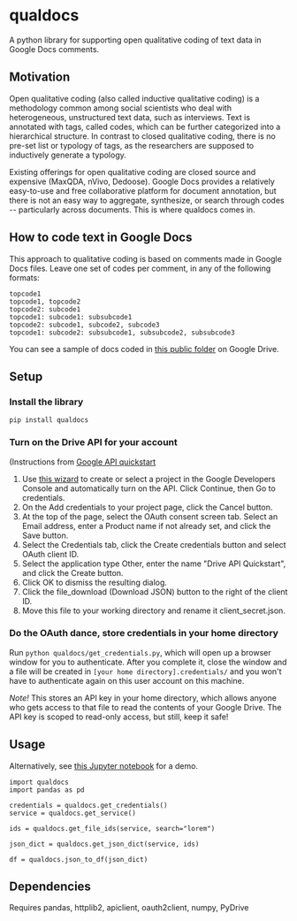 # qualdocs
A python library for supporting open qualitative coding of text data in Google Docs comments.

## Motivation

Open qualitative coding (also called inductive qualitative coding) is a methodology common among social scientists who deal with heterogeneous, unstructured text data, such as interviews. Text is annotated with tags, called codes, which can be further categorized into a hierarchical structure. In contrast to closed qualitative coding, there is no pre-set list or typology of tags, as the researchers are supposed to inductively generate a typology. 

Existing offerings for open qualitative coding are closed source and expensive (MaxQDA, nVivo, Dedoose). Google Docs provides a relatively easy-to-use and free collaborative platform for document annotation, but there is not an easy way to aggregate, synthesize, or search through codes -- particularly across documents. This is where qualdocs comes in.

## How to code text in Google Docs
This approach to qualitative coding is based on comments made in Google Docs files. Leave one set of codes per comment, in any of the following formats:
```
topcode1
topcode1, topcode2
topcode2: subcode1
topcode1: subcode1: subsubcode1
topcode2: subcode1, subcode2, subcode3
topcode1: subcode2: subsubcode1, subsubcode2, subsubcode3
```
You can see a sample of docs coded in [this public folder](https://drive.google.com/drive/folders/0B8Obkw_p7o4xTkU1Y2o0WVJmalU?usp=sharing) on Google Drive.

## Setup

### Install the library

`pip install qualdocs`

### Turn on the Drive API for your account

(Instructions from [Google API quickstart](https://developers.google.com/drive/v3/web/quickstart/python)

1. Use [this wizard](https://console.developers.google.com/start/api?id=drive) to create or select a project in the Google Developers Console and automatically turn on the API. Click Continue, then Go to credentials.
1. On the Add credentials to your project page, click the Cancel button.
1. At the top of the page, select the OAuth consent screen tab. Select an Email address, enter a Product name if not already set, and click the Save button.
1. Select the Credentials tab, click the Create credentials button and select OAuth client ID.
1. Select the application type Other, enter the name "Drive API Quickstart", and click the Create button.
1. Click OK to dismiss the resulting dialog.
1. Click the file_download (Download JSON) button to the right of the client ID.
1. Move this file to your working directory and rename it client_secret.json.

### Do the OAuth dance, store credentials in your home directory

Run `python qualdocs/get_credentials.py`, which will open up a browser window for you to authenticate. After you complete it, close the window and a file will be created in `[your home directory].credentials/` and you won't have to authenticate again on this user account on this machine. 

*Note!* This stores an API key in your home directory, which allows anyone who gets access to that file to read the contents of your Google Drive. The API key is scoped to read-only access, but still, keep it safe!

## Usage

Alternatively, see [this Jupyter notebook](https://github.com/qualdocs/qualdocs/blob/master/qualdocs-example.ipynb) for a demo.

```
import qualdocs
import pandas as pd

credentials = qualdocs.get_credentials()
service = qualdocs.get_service()

ids = qualdocs.get_file_ids(service, search="lorem")

json_dict = qualdocs.get_json_dict(service, ids)

df = qualdocs.json_to_df(json_dict)
```

## Dependencies

Requires pandas, httplib2, apiclient, oauth2client, numpy, PyDrive
